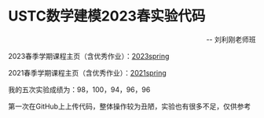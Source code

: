 # USTC数学建模2023春实验代码

<p align=right>-- 刘利刚老师班
</p>

2023春季学期课程主页（含优秀作业）：[2023spring](http://staff.ustc.edu.cn/~lgliu/Courses/MathModeling_2023_spring-summer/default.htm)

2021春季学期课程主页（含优秀作业）：[2021spring](http://staff.ustc.edu.cn/~lgliu/Courses/MathModeling_2021_spring-summer/default.htm)

我的五次实验成绩为：98，100，94，96，96

第一次在GitHub上上传代码，整体操作较为丑陋，实验也有很多不足，仅供参考